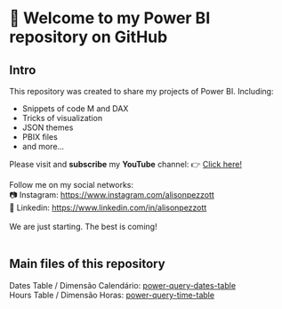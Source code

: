 # 👋 Welcome to my Power BI repository on GitHub

## Intro

This repository was created to share my projects of Power BI. Including:
- Snippets of code M and DAX
- Tricks of visualization
- JSON themes
- PBIX files
- and more...

Please visit and **subscribe** my **YouTube** channel: 👉 [Click here!](https://www.youtube.com/c/alisonpezzott/?sub_confirmation=1) <br>

Follow me on my social networks: <br>
📷 Instagram: https://www.instagram.com/alisonpezzott <br>
💼 Linkedin: https://www.linkedin.com/in/alisonpezzott <br>
<br>
We are just starting. The best is coming!<br>
<br>
## Main files of this repository
Dates Table / Dimensão Calendário: [power-query-dates-table](https://github.com/alisonpezzott/powerbi/blob/main/power-query-dates-table)<br>
Hours Table / Dimensão Horas:  [power-query-time-table](https://github.com/alisonpezzott/powerbi/blob/main/power-query-time-table)<br>


